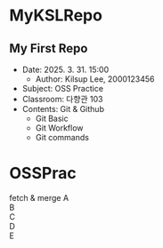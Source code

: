 # MyKSLRepo
## My First Repo
- Date: 2025. 3. 31. 15:00  
    - Author: Kilsup Lee, 2000123456  
- Subject: OSS Practice  
- Classroom: 다향관 103
- Contents: Git & Github
    - Git Basic  
    - Git Workflow  
    - Git commands  
# OSSPrac
fetch & merge
A  
B  
C  
D  
E  